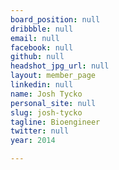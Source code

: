 ```yaml
---
board_position: null
dribbble: null
email: null
facebook: null
github: null
headshot_jpg_url: null
layout: member_page
linkedin: null
name: Josh Tycko
personal_site: null
slug: josh-tycko
tagline: Bioengineer
twitter: null
year: 2014

---
```

